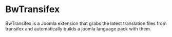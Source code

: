 # BwTransifex

BwTransifex is a Joomla extension that grabs the latest translation files from transifex and automatically builds a joomla language pack with them.
